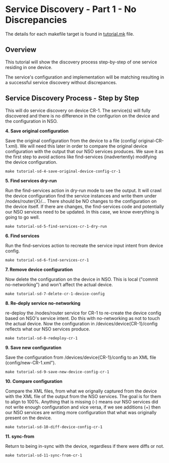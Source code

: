 # Service Discovery - Part 1 - No Discrepancies

The details for each makefile target is found in [tutorial.mk](/tutorial.mk) 
file.

## Overview

This tutorial will show the discovery process step-by-step of one service 
residing in one device.

The service's configuration and implementation will be matching resulting in a 
successful service discovery without discrepances.

## Service Discovery Process - Step by Step

This will do service discovery on device CR-1. The service(s) will fully 
discovered and there is
no difference in the configurion on the device and the configuration in NSO.

**4. Save original configuration**

Save the original configuration from the device to a file (config/
original-CR-1.xml).
We will need this later in order to compare the original device configuration 
with the
output that our NSO services produces. We save it as the first step to avoid 
actions
like find-services (inadvertently) modifying the device configuration.

```
make tutorial-sd-4-save-original-device-config-cr-1
```

**5. Find services dry-run**

Run the find-services action in dry-run mode to see the output. It will crawl
the device configuration find the service instances and write them under
/nodes/router{X}/...
There should be NO changes to the configuration on the device itself. If there
are changes, the find-services code and potentially our NSO services need to
be updated. In this case, we know everything is going to go well.

```
make tutorial-sd-5-find-services-cr-1-dry-run
```

**6. Find services**

Run the find-services action to recreate the service input intent from device
config.

```
make tutorial-sd-6-find-services-cr-1
```

**7. Remove device configuration**

Now delete the configuration on the device in NSO. This is local ("commit
no-networking") and won't affect the actual device.

```
make tutorial-sd-7-delete-cr-1-device-config
```

**8. Re-deply service no-networking**

re-deploy the /nodes/router service for CR-1 to re-create the device config
based on NSO's service intent. Do this with no-networking as not to touch the
actual device. Now the configuration in /devices/device{CR-1}/config reflects
what our NSO services produce.

```
make tutorial-sd-8-redeploy-cr-1
```

**9. Save new configuration**

Save the configuration from /devices/device{CR-1}/config to an XML file 
(config/new-CR-1.xml").

```
make tutorial-sd-9-save-new-device-config-cr-1
```

**10. Compare configuration**

Compare the XML files, from what we orignally captured from the device with the
XML file of the output from the NSO services. The goal is for them to align to
100%. Anything that is missing (-) means our NSO services did not write enough
configuration and vice versa, if we see additions (+) then our NSO services
are writing more configuration that what was originally present on the device.

```
make tutorial-sd-10-diff-device-config-cr-1
```

**11. sync-from**

Return to being in-sync with the device, regardless if there were diffs or not.

```
make tutorial-sd-11-sync-from-cr-1
```